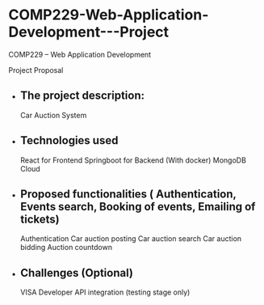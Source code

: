 # COMP229-Web-Application-Development---Project
COMP229 – Web Application Development

Project Proposal
- The project description:
  - 
  Car Auction System
- Technologies used
  - 
  React for Frontend
  Springboot for Backend (With docker)
  MongoDB Cloud
- Proposed functionalities ( Authentication, Events search, Booking of events, Emailing of tickets)
  -
  Authentication
  Car auction posting
  Car auction search
  Car auction bidding
  Auction countdown
- Challenges (Optional)
  -
  VISA Developer API integration (testing stage only)
